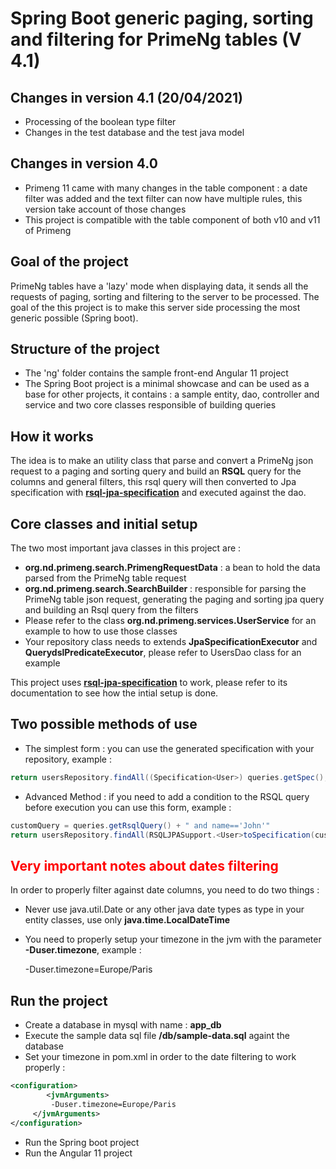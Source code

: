 


# Spring Boot generic paging, sorting and filtering for PrimeNg tables (V 4.1)

## Changes in version 4.1 (20/04/2021)
 - Processing of the boolean type filter
 - Changes in the test database and the test java model
 
## Changes in version 4.0
 - Primeng 11 came with many changes in the table component : a date filter was added and the text filter can now have multiple rules, this version take account of those changes
 - This project is compatible with the table component of both v10 and v11 of Primeng 

## Goal of the project

PrimeNg tables have a 'lazy' mode when displaying data, it sends all the requests of paging, sorting and filtering to the server to be processed.
The goal of the this project is to make this server side processing the most generic possible (Spring boot).

## Structure of the project

 - The 'ng' folder contains the sample front-end Angular 11 project
 - The Spring Boot project is a minimal showcase and can be used as a base for other projects, it contains : a sample entity, dao, controller and service and two core classes responsible of building queries

## How it works

The idea is to make an utility class that parse and convert a PrimeNg json request to a paging and sorting query and build an **RSQL**  query for the columns and general filters, this rsql query will then converted to Jpa specification with **[rsql-jpa-specification](https://github.com/perplexhub/rsql-jpa-specification)** and executed against the dao.

## Core classes and initial setup
The two most important java classes in this project are :

 - **org.nd.primeng.search.PrimengRequestData** : a bean to hold the data parsed from the PrimeNg table request
 - **org.nd.primeng.search.SearchBuilder** : responsible for parsing the PrimeNg table json request, generating the paging and sorting jpa query and building an Rsql query from the filters
 - Please refer to the class **org.nd.primeng.services.UserService** for an example to how to use those classes
 - Your repository class needs to extends **JpaSpecificationExecutor<Class>** and **QuerydslPredicateExecutor<Class>**, please refer to UsersDao class for an example

 This project uses **[rsql-jpa-specification](https://github.com/perplexhub/rsql-jpa-specification)** to work, please refer to its documentation to see how the intial setup is done.
 
## Two possible methods of use

 - The simplest form : you can use the generated specification with your repository, example :
 
```java
return usersRepository.findAll((Specification<User>) queries.getSpec(), queries.getPageQuery());
```

 - Advanced Method : if you need to add a condition to the RSQL query before execution you can use this form, example :
 
```java
customQuery = queries.getRsqlQuery() + " and name=='John'"
return usersRepository.findAll(RSQLJPASupport.<User>toSpecification(customQuery).and(RSQLJPASupport.toSort(queries.getSortQuery())), queries.getPageQuery());
```


## <font color="red">Very important notes about dates filtering</font>
In order to properly  filter against date columns, you need to do two things :

 - Never use java.util.Date or any other java date types as type in your entity classes, use only **java.time.LocalDateTime**
 - You need to properly setup your timezone in the jvm with the parameter **-Duser.timezone**, example : 

     -Duser.timezone=Europe/Paris

## Run the project

 - Create a database in mysql with name : **app_db** 
 - Execute the sample data sql file **/db/sample-data.sql** againt the database
 - Set your timezone in pom.xml in order to the date filtering to work properly :

```xml
<configuration> 	
	    <jvmArguments> 		 
		 -Duser.timezone=Europe/Paris 	
	 </jvmArguments> 
</configuration>
```

 - Run the Spring boot project
 - Run the Angular 11 project

